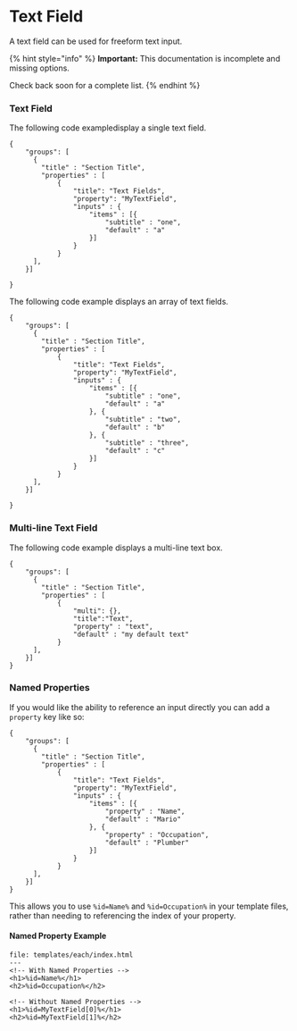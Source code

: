 # Text Field

A text field can be used for freeform text input.

{% hint style="info" %}
**Important:** This documentation is incomplete and missing options.

Check back soon for a complete list.
{% endhint %}



### Text Field

The following code exampledisplay a single text field.

```
{
    "groups": [        
      {
        "title" : "Section Title",
        "properties" : [
            {
                "title": "Text Fields",
                "property": "MyTextField",
                "inputs" : {
                    "items" : [{
                        "subtitle" : "one",
                        "default" : "a"
                    }]
                }
            }
      ],
    }]
    
}
```

The following code example displays an array of text fields.

```
{
    "groups": [        
      {
        "title" : "Section Title",
        "properties" : [
            {
                "title": "Text Fields",
                "property": "MyTextField",
                "inputs" : {
                    "items" : [{
                        "subtitle" : "one",
                        "default" : "a"
                    }, {
                        "subtitle" : "two",
                        "default" : "b"
                    }, {
                        "subtitle" : "three",
                        "default" : "c"
                    }]
                }
            }
      ],
    }]
    
}
```

### Multi-line Text Field

The following code example displays a multi-line text box.

```
{
    "groups": [        
      {
        "title" : "Section Title",
        "properties" : [
            {
                "multi": {},
                "title":"Text",
                "property" : "text",
                "default" : "my default text"
            }
      ],
    }]
}
```



### Named Properties

If you would like the ability to reference an input directly you can add a `property` key like so:

```
{
    "groups": [        
      {
        "title" : "Section Title",
        "properties" : [
            {
                "title": "Text Fields",
                "property": "MyTextField",
                "inputs" : {
                    "items" : [{
                        "property" : "Name",
                        "default" : "Mario"
                    }, {
                        "property" : "Occupation",
                        "default" : "Plumber"
                    }]
                }
            }
      ],
    }]
}
```

This allows you to use `%id=Name%` and `%id=Occupation%` in your template files, rather than needing to referencing the index of your property.

#### Named Property Example

```
file: templates/each/index.html
---
<!-- With Named Properties -->
<h1>%id=Name%</h1>
<h2>%id=Occupation%</h2>

<!-- Without Named Properties -->
<h1>%id=MyTextField[0]%</h1>
<h2>%id=MyTextField[1]%</h2>
```
